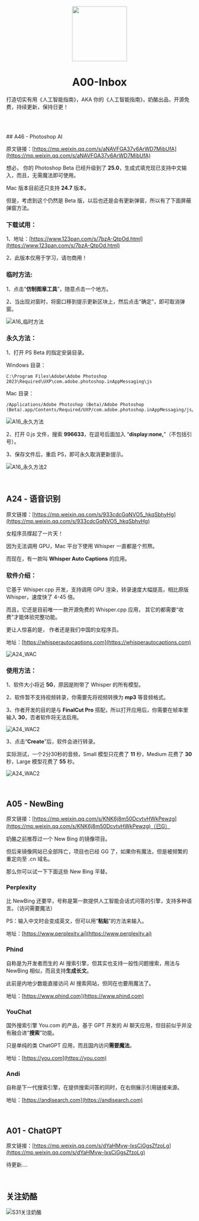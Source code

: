 
<br/>
<p align="center">
  <img src="https://cdn.jsdelivr.net/gh/runningcheese/Awesome-ChatGPT/assets/A01%20-%20ChatGPT/Awesomegpt_Logo2.png" width="148" height="148"/>
</p>
<h1 align="center">A00-Inbox</h1>

打造切实有用《人工智能指南》，AKA 你的《人工智能指南》，奶酪出品，开源免费，持续更新，保持日更！

&nbsp;







<br/>
## A46 - Photoshop AI



原文链接：[https://mp.weixin.qq.com/s/aNAVFGA37v6ArWD7MibUfA](https://mp.weixin.qq.com/s/aNAVFGA37v6ArWD7MibUfA)





想必， 你的 Photoshop Beta 已经升级到了 **25.0**，生成式填充现已支持中文输入，而且，无需魔法即可使用。



Mac 版本目前还只支持 **24.7** 版本。



但是，考虑到这个仍然是 Beta 版，以后也还是会有更新弹窗，所以有了下面屏蔽弹窗方法。





### 下载试用：



1、地址：[https://www.123pan.com/s/7bzA-QtpOd.html](https://www.123pan.com/s/7bzA-QtpOd.html)



2、此版本仅用于学习，请勿商用！







### 临时方法:



1、点击“**仿制图章工具**”，随意点击一个地方。



2、当出现对窗时，将窗口移到提示更新区块上，然后点击“确定”，即可取消弹窗。



![A16_临时方法](https://image.baidu.com/search/down?url=https://tvax1.sinaimg.cn/large/7a6a15d5gy1hgnykei6gpj228c1ece82.jpg)





### 永久方法：



1、打开 PS Beta 的指定安装目录。



Windows 目录：

```
C:\Program Files\Adobe\Adobe Photoshop 2023\Required\UXP\com.adobe.photoshop.inAppMessaging\js
```



Mac 目录：

```
/Applications/Adobe Photoshop (Beta)/Adobe Photoshop (Beta).app/Contents/Required/UXP/com.adobe.photoshop.inAppMessaging/js/0.js
```



![A16_永久方法](https://image.baidu.com/search/down?url=https://tvax1.sinaimg.cn/large/7a6a15d5gy1hgnykf51o1j228c1ec1fl.jpg)





2、打开 0.js 文件，搜索 **996633**，在逗号后面加入 “**display:none,**”（不包括引号）。



3、保存文件后，重启 PS，即可永久取消更新提示。



![A16_永久方法2](https://image.baidu.com/search/down?url=https://tvax1.sinaimg.cn/large/7a6a15d5gy1hgnykfy2hwj228c1ec4qr.jpg)









<br/>

## A24 - 语音识别



原文链接：[https://mp.weixin.qq.com/s/933cdcGqNVO5_hkqSbhyHg](https://mp.weixin.qq.com/s/933cdcGqNVO5_hkqSbhyHg)





女程序员撑起了一片天！



因为无法调用 GPU，Mac 平台下使用 Whisper 一直都是个煎熬。 



而现在，有一款叫 **Whisper Auto Captions** 的应用。





### 软件介绍：



它基于 Whisper.cpp 开发，支持调用 GPU 渲染，转录速度大幅提高，相比原版 Whisper，速度快了 4-45 倍。 



而且，它还是目前唯一一款开源免费的 Whisper.cpp 应用， 其它的都需要“收费”才能体验完整功能。



更让人惊喜的是， 作者还是我们中国的女程序员。



地址：[https://whisperautocaptions.com](https://whisperautocaptions.com)



![A24_WAC](https://image.baidu.com/search/down?url=https://tvax1.sinaimg.cn/large/7a6a15d5gy1hgnblecjf1j228c1ecws5.jpg)





### 使用方法：



1、软件大小将近 **5G**，原因是附带了 Whisper 的所有模型。



2、软件暂不支持视频转录，你需要先将视频转换为 **mp3** 等音频格式。



3、作者开发的目的是与 **FinalCut Pro** 搭配，所以打开应用后，你需要在帧率里输入 **30**，否者软件将无法启用。



![A24_WAC2](https://image.baidu.com/search/down?url=https://tvax1.sinaimg.cn/large/7a6a15d5gy1hgnbles65tj21i00zmn3d.jpg)



3、点击“**Create**”后，软件会进行转录。



实际测试，一个2分30秒的音频，Small 模型只花费了 **11** 秒，Medium 花费了 **30** 秒，Large 模型花费了 **55** 秒。



![A24_WAC2](https://image.baidu.com/search/down?url=https://tvax1.sinaimg.cn/large/7a6a15d5gy1hgnblfa027j21i010chdh.jpg)







<br/>

## A05 - NewBing



原文链接：[https://mp.weixin.qq.com/s/KNK6j8m50DcvtvHWkPewzg](https://mp.weixin.qq.com/s/KNK6j8m50DcvtvHWkPewzg)（已G）



奶酪之前推荐过一个 New Bing 的镜像项目。



但后来镜像网站已全部阵亡，项目也已经 GG 了，如果你有魔法，但是被频繁的重定向至 .cn 域名。



那么你可以试一下下面这些 New Bing 平替。





### Perplexity



比 NewBing 还要早，号称是第一款提供人工智能会话式问答的引擎，支持多种语言。（访问需要魔法）

PS：输入中文时会变成英文，但可以用“**粘贴**”的方法来输入。

地址：[https://www.perplexity.ai](https://www.perplexity.ai)



### Phind



自称是为开发者而生的 AI 搜索引擎，但其实也支持一般性问题搜索，用法与 NewBing 相似，而且支持**生成长文**。

此前是内地少数能直接访问 AI 搜索网站，但同在也要用魔法了。

地址：[https://www.phind.com](https://www.phind.com)



### YouChat



国外搜索引擎 You.com 的产品，基于 GPT 开发的 AI 聊天应用，但目前似乎并没有融合进“**搜索**”功能。

只是单纯的类 ChatGPT 应用，而且国内访问**需要魔法**。

地址：[https://you.com](https://you.com)



### Andi



自称是下一代搜索引擎，在提供搜索问答的同时，在右侧展示引用链接来源。

地址：[https://andisearch.com](https://andisearch.com)









<br/>

## A01 - ChatGPT



原文链接：[https://mp.weixin.qq.com/s/dYaHMvw-IxsCiGgsZfzoLg](https://mp.weixin.qq.com/s/dYaHMvw-IxsCiGgsZfzoLg)



待更新....










&nbsp;
## 关注奶酪


![S31关注奶酪](https://gcore.jsdelivr.net/gh/runningcheese/Blog/Inbox/Cheese.png)




